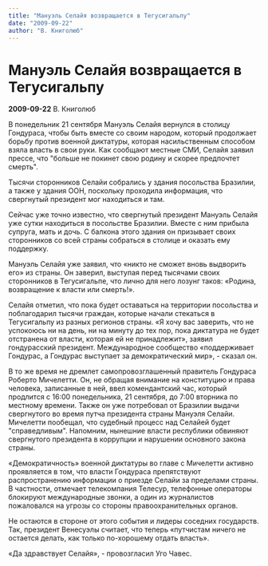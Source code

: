 ```yaml
---
title: "Мануэль Селайя возвращается в Тегусигальпу"
date: "2009-09-22"
author: "В. Книголюб"
---
```


# Мануэль Селайя возвращается в Тегусигальпу

**2009-09-22** В. Книголюб

В понедельник 21 сентября Мануэль Селайя вернулся в столицу Гондураса, чтобы быть вместе со своим народом, который продолжает борьбу против военной диктатуры, которая насильственным способом взяла власть в свои руки. Как сообщают местные СМИ, Селайя заявил прессе, что "больше не покинет свою родину и скорее предпочтет смерть".

Тысячи сторонников Селайи собрались у здания посольства Бразилии, а также у здания ООН, поскольку проходила информация, что свергнутый президент мог находиться и там.

Сейчас уже точно известно, что свергнутый президент Мануэль Селайя уже сутки находиться в посольстве Бразилии. Вместе с ним прибыла супруга, мать и дочь. С балкона этого здания он призывает своих сторонников со всей страны собраться в столице и оказать ему поддержку.

Мануэль Селайя уже заявил, что «никто не сможет вновь выдворить его» из страны. Он заверил, выступая перед тысячами своих сторонников в Тегусигальпе, что лично для него лозунг таков: «Родина, возвращение к власти или смерть!».

Селайя отметил, что пока будет оставаться на территории посольства и поблагодарил тысячи граждан, которые начали стекаться в Тегусигальпу из разных регионов страны. «Я хочу вас заверить, что не успокоюсь ни на день, ни на минуту до тех пор, пока диктатура не будет отстранена от власти, которая ей не принадлежит», заявил гондурасский президент. Международное сообщество «поддерживает Гондурас, а Гондурас выступает за демократический мир», - сказал он.

В то же время не дремлет самопровозглашенный правитель Гондураса Роберто Мичелетти. Он, не обращая внимание на конституцию и права человека, записанные в ней, ввел комендантский час, который продлится с 16:00 понедельника, 21 сентября, до 7:00 вторника по местному времени. Также он уже потребовал от Бразилии выдачи свергнутого во время путча президента страны Мануэля Селайи. Мичелетти пообещал, что судебный процесс над Селайей будет "справедливым". Напомним, нынешние власти республики обвиняют свергнутого президента в коррупции и нарушении основного закона страны.

«Демократичность» военной диктатуры во главе с Мичелетти активно проявляется в том, что власти Гондураса препятствуют распространению информации о приезде Селайи за пределами страны. В частности, отмечает телекомпания Телесур, телефонные операторы блокируют международные звонки, а один из журналистов пожаловался на угрозы со стороны правоохранительных органов.

Не остаются в стороне от этого события и лидеры соседних государств. Так, президент Венесуэлы считает, что теперь «путчистам ничего не остается делать, как только по-хорошему отдать власть».

«Да здравствует Селайя», - провозгласил Уго Чавес.